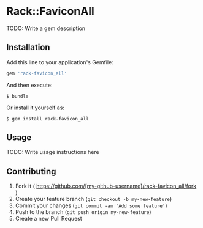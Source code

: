 # Rack::FaviconAll

TODO: Write a gem description

## Installation

Add this line to your application's Gemfile:

```ruby
gem 'rack-favicon_all'
```

And then execute:

    $ bundle

Or install it yourself as:

    $ gem install rack-favicon_all

## Usage

TODO: Write usage instructions here

## Contributing

1. Fork it ( https://github.com/[my-github-username]/rack-favicon_all/fork )
2. Create your feature branch (`git checkout -b my-new-feature`)
3. Commit your changes (`git commit -am 'Add some feature'`)
4. Push to the branch (`git push origin my-new-feature`)
5. Create a new Pull Request

